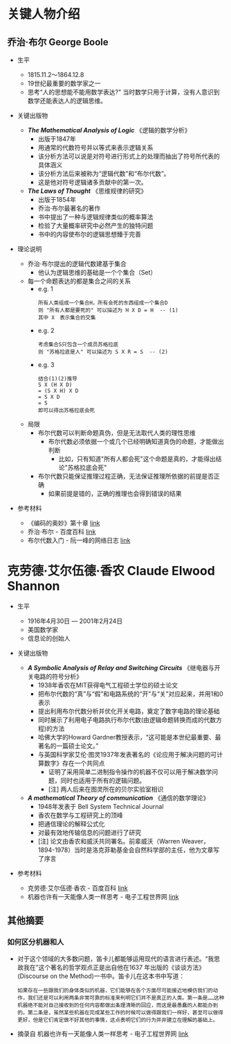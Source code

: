# 关键人物介绍

## 乔治·布尔 George Boole

* 生平
    * 1815.11.2～1864.12.8
    * 19世纪最重要的数学家之一
    * 思考“人的思想能不能用数学表达?" 当时数学只用于计算，没有人意识到数学还能表达人的逻辑思维。

* 关键出版物
    * ***The Mathematical Analysis of Logic*** 《逻辑的数学分析》
        * 出版于1847年
        * 用通常的代数符号并以等式来表示逻辑关系
        * 该分析方法可以说是对符号进行形式上的处理而抽出了符号所代表的具体涵义
        * 该分析方法后来被称为“逻辑代数”和“布尔代数”。
        * 这是他对符号逻辑诸多贡献中的第一次。
    * ***The Laws of Thought*** 《思维规律的研究》
        * 出版于1854年
        * 乔治·布尔最著名的著作
        * 书中提出了一种与逻辑规律类似的概率算法
        * 检验了大量概率研究中必然产生的独特问题
        * 书中的内容使布尔的逻辑思想臻于完善

* 理论说明
    * 乔治·布尔提出的逻辑代数建基于集合
        * 他认为逻辑思维的基础是一个个集合（Set）
    * 每一个命题表达的都是集合之间的关系
        * e.g. 1 
            ```
            所有人类组成一个集合H，所有会死的东西组成一个集合D
            则 "所有人都是要死的" 可以描述为 H X D = H  -- (1)
            其中 X　表示集合的交集
            ```
        * e.g. 2
            ```
            考虑集合S只包含一个成员苏格拉底
            则 "苏格拉底是人" 可以描述为 S X R = S  -- (2)
            ```
        * e.g. 3
            ```
            结合(1)(2)推导
            S X (H X D)
            = (S X H) X D
            = S X D
            = S
            即可以得出苏格拉底会死
            ```
    * 局限
        * 布尔代数可以判断命题真伪，但是无法取代人类的理性思维
            * 布尔代数必须依据一个或几个已经明确知道真伪的命题，才能做出判断
                * 比如，只有知道"所有人都会死"这个命题是真的，才能得出结论"苏格拉底会死"
        * 布尔代数只能保证推理过程正确，无法保证推理所依据的前提是否正确
            * 如果前提是错的，正确的推理也会得到错误的结果

* 参考材料
    * 《编码的奥妙》第十章 [link](http://vdisk.weibo.com/s/BZE2czijFfNzb?sudaref=www.baidu.com)
    * 乔治·布尔 - 百度百科 [link](https://baike.baidu.com/item/%E4%B9%94%E6%B2%BB%C2%B7%E5%B8%83%E5%B0%94/5029124?fr=aladdin&fromid=34983&fromtitle=%E5%B8%83%E5%B0%94)
    * 布尔代数入门 - 阮一峰的网络日志 [link](http://www.ruanyifeng.com/blog/2016/08/boolean-algebra.html)


# 克劳德·艾尔伍德·香农 Claude Elwood Shannon

* 生平
    * 1916年4月30日 — 2001年2月24日
    * 美国数学家
    * 信息论的创始人

* 关键出版物
    * ***A Symbolic Analysis of Relay and Switching Circuits*** 《继电器与开关电路的符号分析》
        * 1938年香农在MIT获得电气工程硕士学位的硕士论文
        * 把布尔代数的“真”与“假”和电路系统的“开”与“关”对应起来，并用1和0表示
        * 提出利用布尔代数分析并优化开关电路，奠定了数字电路的理论基础
        * 同时展示了利用电子电路执行布尔代数(由逻辑命题转换而成的代数方程)的方法
        * 哈佛大学的Howard Gardner教授表示，“这可能是本世纪最重要、最著名的一篇硕士论文。”
        * 与英国科学家艾伦·图灵1937年发表著名的《论应用于解决问题的可计算数字》存在一个共同点
            * 证明了采用简单二进制指令操作的机器不仅可以用于解决数学问题，同时也适用于所有的逻辑问题。
            * [注] 两人后来在图灵所在的贝尔实验室相识
    * ***A mathematical Theory of communication*** 《通信的数学理论》
        * 1948年发表于 Bell System Technical Journal
        * 香农在数学与工程研究上的顶峰
        * 把通信理论的解释公式化
        * 对最有效地传输信息的问题进行了研究
        * [注] 论文由香农和威沃共同署名。前辈威沃（Warren Weaver，1894-1978）当时是洛克菲勒基金会自然科学部的主任，他为文章写了序言

* 参考材料
    * 克劳德·艾尔伍德·香农 - 百度百科 [link](https://baike.baidu.com/item/%E5%85%8B%E5%8A%B3%E5%BE%B7%C2%B7%E8%89%BE%E5%B0%94%E4%BC%8D%E5%BE%B7%C2%B7%E9%A6%99%E5%86%9C/10588593?fr=aladdin&fromid=1146248&fromtitle=%E9%A6%99%E5%86%9C)
    * 机器也许有一天能像人类一样思考 - 电子工程世界网 [link](http://www.eeworld.com.cn/wltx/article_2017071415927.html)



## 其他摘要

### 如何区分机器和人

* 对于这个领域的大多数问题，笛卡儿都能够运用现代的语言进行表述。“我思故我在”这个著名的哲学观点正是出自他在1637 年出版的《谈谈方法》(Discourse on the Method)一书中。笛卡儿在这本书中写道：

   ```
   如果存在一些跟我们的身体类似的机器，它们能够在各个方面尽可能接近地模仿我们的动作，我们还是可以利用两条非常可靠的标准来判明它们并不是真正的人类。第一条是……这种机器绝不能对自己接收到的任何内容都做出条理清晰的回应，而这是最愚蠢的人都能办到的。第二条是，虽然某些机器在完成某些工作的时候可以做得跟我们一样好，甚至可以做得更好，但是它们肯定做不好其他的事情，这点表明它们的行为并非建立在理解的基础上。
    ```

* 摘录自 机器也许有一天能像人类一样思考 - 电子工程世界网 [link](http://www.eeworld.com.cn/wltx/article_2017071415927.html)

